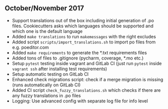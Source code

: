 October/November 2017
---------------------
* Support translations out of the box including initial generation of .po files.
  Cookiecutters asks which languages should be supported and which one is the default language
* Added `make translations` to run `makemessages` with the right excludes
* Added script `scripts/import_translations.sh` to import po files from e.g. poeditor.com
* Added `make requirements` to generate the *.txt requirements files
* Added tons of files to .gitignore (pycharm, coverage, *.mo etc.)
* Setup `pytest` testing inside vagrant and GitLab CI (just run `pytest` inside `vagrant ssh` after installing
  test requirements)
* Setup automatic testing on GitLab CI
* Enhanced check migrations script: check if a merge migration is missing (runs automatically on GitLab CI)
* Added CI script `check_fuzzy_translations.sh` which checks if there are any fuzzy translations in .po files
* Logging: Use advanced config with separate log file for info level
